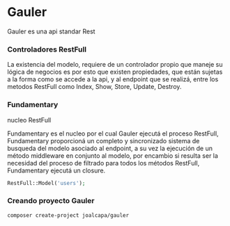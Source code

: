 # Gauler
Gauler es una api standar Rest

### Controladores RestFull

La existencia del modelo, requiere de un controlador propio que maneje 
su lógica de negocios es por esto que existen propiedades, que están 
sujetas a la forma como se accede a la api, y al endpoint que se realizá,
entre los metodos RestFull como Index, Show, Store, Update, Destroy.

### Fundamentary
nucleo RestFull

Fundamentary es el nucleo por el cual Gauler ejecutá el proceso RestFull, Fundamentary proporcioná
un completo y sincronizado sistema de busqueda del modelo asociado al endpoint, a su vez la ejecución de
un método middleware en conjunto al modelo, por encambio si resulta ser la necesidad del proceso de filtrado
para todos los métodos RestFull, Fundamentary ejecutá un closure.


``` php
RestFull::Model('users');
```

### Creando proyecto Gauler

```
composer create-project joalcapa/gauler
```
